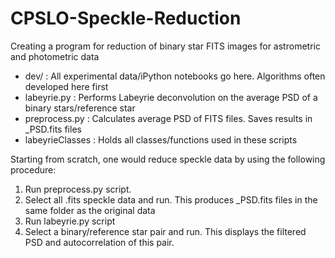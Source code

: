 # CPSLO-Speckle-Reduction

Creating a program for reduction of binary star FITS images for astrometric and photometric data

- dev/ : All experimental data/iPython notebooks go here. Algorithms often developed here first
- labeyrie.py : Performs Labeyrie deconvolution on the average PSD of a binary stars/reference star
- preprocess.py : Calculates average PSD of FITS files. Saves results in _PSD.fits files
- labeyrieClasses : Holds all classes/functions used in these scripts

Starting from scratch, one would reduce speckle data by using the following procedure:
1) Run preprocess.py script.
2) Select all .fits speckle data and run. This produces _PSD.fits files in the same folder as the original data
3) Run labeyrie.py script
4) Select a binary/reference star pair and run. This displays the filtered PSD and autocorrelation of this pair. 

